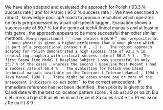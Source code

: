 We have also adapted and evaluated the approach for Polish ( 93.3 % success rate ) and for Arabic ( 95.2 % success rate ) . 
We have described a robust , knowledge-poor apÂ­ roach to pronoun resolution which operates on texts pre-processed by a part-of-speech tagger . 
Evaluation shows a success rate of 89.7 % for the genre of techÂ­ finical manuals and at least in this genre , the approach appears to be more successful than other similar methods . 
`` Non-prepositional '' noun phrases A `` pure '' , `` non-prepositional '' noun phrase is given a higher preference than a noun phrase which is part of a prepositional phrase ( 0 , -1 ) . 
The robust approach adapted for Polish demonstrated a high success rate of 93.3 % in resolvÂ­ ing anaphora with critical success rate of 86.2 % ) . 
The first BaseÂ­ line Model ( Baseline Subject ) was successful in only 23.7 % of the cases , whereas the second ( Baseline Most Recent ) had a success rate of 68.4 % . 
The evaluation for Polish was based technical manuals available on the Internet ( Internet Manual , 1994 ; Java Manual 1998 ) . 
There might be cases where one or more of the antecedent indicators do not `` point '' to the correct antecedent . 
If immediate reference has not been identified , then priority is given to the Candi date with the best collocation pattern score . 
R ob ust aQ pr oa ch B a s el i n e s u b je ct B as eli ne m os t re ce nt Su cc es s rat e ( = Pr ec isi on / Re ca ll ) 8 9 . 